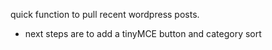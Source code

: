 quick function to pull recent wordpress posts.

 - next steps are to add a tinyMCE button and category sort